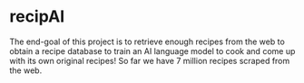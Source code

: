 # recipAI
The end-goal of this project is to retrieve enough recipes from the web to obtain a recipe database to train an AI language model to cook and come up with its own original recipes! So far we have 7 million recipes scraped from the web. 
